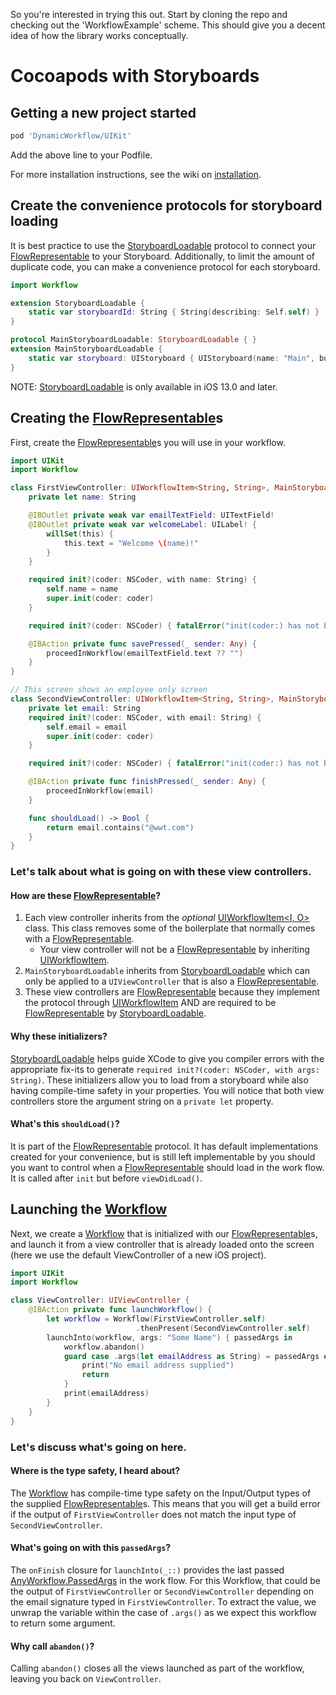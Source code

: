 So you're interested in trying this out. Start by cloning the repo and checking out the 'WorkflowExample' scheme. This should give you a decent idea of how the library works conceptually.
# Cocoapods with Storyboards
## Getting a new project started
```ruby
pod 'DynamicWorkflow/UIKit'
```
Add the above line to your Podfile.

For more installation instructions, see the wiki on [installation](https://github.com/wwt/Workflow/wiki/Installation).

## Create the convenience protocols for storyboard loading
It is best practice to use the [StoryboardLoadable](https://gitcdn.link/cdn/wwt/Workflow/faf9273f154954848bf6b6d5c592a7f0740ef53a/docs/Protocols/StoryboardLoadable.html) protocol to connect your [FlowRepresentable](https://gitcdn.link/cdn/wwt/Workflow/faf9273f154954848bf6b6d5c592a7f0740ef53a/docs/Protocols/FlowRepresentable.html) to your Storyboard.  Additionally, to limit the amount of duplicate code, you can make a convenience protocol for each storyboard.
```swift
import Workflow

extension StoryboardLoadable {
    static var storyboardId: String { String(describing: Self.self) }
}

protocol MainStoryboardLoadable: StoryboardLoadable { }
extension MainStoryboardLoadable {
    static var storyboard: UIStoryboard { UIStoryboard(name: "Main", bundle: Bundle(for: Self.self)) }
}
```
NOTE: [StoryboardLoadable](https://gitcdn.link/cdn/wwt/Workflow/faf9273f154954848bf6b6d5c592a7f0740ef53a/docs/Protocols/StoryboardLoadable.html) is only available in iOS 13.0 and later.

## Creating the [FlowRepresentable](https://gitcdn.link/cdn/wwt/Workflow/faf9273f154954848bf6b6d5c592a7f0740ef53a/docs/Protocols/FlowRepresentable.html)s
First, create the [FlowRepresentable](https://gitcdn.link/cdn/wwt/Workflow/faf9273f154954848bf6b6d5c592a7f0740ef53a/docs/Protocols/FlowRepresentable.html)s you will use in your workflow.

```swift
import UIKit
import Workflow

class FirstViewController: UIWorkflowItem<String, String>, MainStoryboardLoadable {
    private let name: String

    @IBOutlet private weak var emailTextField: UITextField!
    @IBOutlet private weak var welcomeLabel: UILabel! {
        willSet(this) {
            this.text = "Welcome \(name)!"
        }
    }

    required init?(coder: NSCoder, with name: String) {
        self.name = name
        super.init(coder: coder)
    }

    required init?(coder: NSCoder) { fatalError("init(coder:) has not been implemented") }

    @IBAction private func savePressed(_ sender: Any) {
        proceedInWorkflow(emailTextField.text ?? "")
    }
}

// This screen shows an employee only screen
class SecondViewController: UIWorkflowItem<String, String>, MainStoryboardLoadable {
    private let email: String
    required init?(coder: NSCoder, with email: String) {
        self.email = email
        super.init(coder: coder)
    }

    required init?(coder: NSCoder) { fatalError("init(coder:) has not been implemented") }

    @IBAction private func finishPressed(_ sender: Any) {
        proceedInWorkflow(email)
    }

    func shouldLoad() -> Bool {
        return email.contains("@wwt.com")
    }
}
```
### Let's talk about what is going on with these view controllers.
#### **How are these [FlowRepresentable](https://gitcdn.link/cdn/wwt/Workflow/faf9273f154954848bf6b6d5c592a7f0740ef53a/docs/Protocols/FlowRepresentable.html)?**
1) Each view controller inherits from the *optional* [UIWorkflowItem<I, O>](https://gitcdn.link/cdn/wwt/Workflow/faf9273f154954848bf6b6d5c592a7f0740ef53a/docs/Classes/UIWorkflowItem.html) class.  This class removes some of the boilerplate that normally comes with a [FlowRepresentable](https://gitcdn.link/cdn/wwt/Workflow/faf9273f154954848bf6b6d5c592a7f0740ef53a/docs/Protocols/FlowRepresentable.html).
    - Your view controller will not be a [FlowRepresentable](https://gitcdn.link/cdn/wwt/Workflow/faf9273f154954848bf6b6d5c592a7f0740ef53a/docs/Protocols/FlowRepresentable.html) by inheriting [UIWorkflowItem](https://gitcdn.link/cdn/wwt/Workflow/faf9273f154954848bf6b6d5c592a7f0740ef53a/docs/Classes/UIWorkflowItem.html).
1) `MainStoryboardLoadable` inherits from [StoryboardLoadable](https://gitcdn.link/cdn/wwt/Workflow/faf9273f154954848bf6b6d5c592a7f0740ef53a/docs/Protocols/StoryboardLoadable.html) which can only be applied to a `UIViewController` that is also a [FlowRepresentable](https://gitcdn.link/cdn/wwt/Workflow/faf9273f154954848bf6b6d5c592a7f0740ef53a/docs/Protocols/FlowRepresentable.html).
1) These view controllers are [FlowRepresentable](https://gitcdn.link/cdn/wwt/Workflow/faf9273f154954848bf6b6d5c592a7f0740ef53a/docs/Protocols/FlowRepresentable.html) because they implement the protocol through [UIWorkflowItem](https://gitcdn.link/cdn/wwt/Workflow/faf9273f154954848bf6b6d5c592a7f0740ef53a/docs/Classes/UIWorkflowItem.html) AND are required to be [FlowRepresentable](https://gitcdn.link/cdn/wwt/Workflow/faf9273f154954848bf6b6d5c592a7f0740ef53a/docs/Protocols/FlowRepresentable.html) by [StoryboardLoadable](https://gitcdn.link/cdn/wwt/Workflow/faf9273f154954848bf6b6d5c592a7f0740ef53a/docs/Protocols/StoryboardLoadable.html).

#### **Why these initializers?**
[StoryboardLoadable](https://gitcdn.link/cdn/wwt/Workflow/faf9273f154954848bf6b6d5c592a7f0740ef53a/docs/Protocols/StoryboardLoadable.html) helps guide XCode to give you compiler errors with the appropriate fix-its to generate `required init?(coder: NSCoder, with args: String)`. These initializers allow you to load from a storyboard while also having compile-time safety in your properties.  You will notice that both view controllers store the argument string on a `private let` property.

#### **What's this `shouldLoad()`?**
It is part of the [FlowRepresentable](https://gitcdn.link/cdn/wwt/Workflow/faf9273f154954848bf6b6d5c592a7f0740ef53a/docs/Protocols/FlowRepresentable.html) protocol. It has default implementations created for your convenience, but is still left implementable by you should you want to control when a [FlowRepresentable](https://gitcdn.link/cdn/wwt/Workflow/faf9273f154954848bf6b6d5c592a7f0740ef53a/docs/Protocols/FlowRepresentable.html) should load in the work flow.  It is called after `init` but before `viewDidLoad()`.

## Launching the [Workflow](https://gitcdn.link/cdn/wwt/Workflow/faf9273f154954848bf6b6d5c592a7f0740ef53a/docs/Classes/Workflow.html)
Next, we create a [Workflow](https://gitcdn.link/cdn/wwt/Workflow/faf9273f154954848bf6b6d5c592a7f0740ef53a/docs/Classes/Workflow.html) that is initialized with our [FlowRepresentable](https://gitcdn.link/cdn/wwt/Workflow/faf9273f154954848bf6b6d5c592a7f0740ef53a/docs/Protocols/FlowRepresentable.html)s, and launch it from a view controller that is already loaded onto the screen (here we use the default ViewController of a new iOS project).

```swift
import UIKit
import Workflow

class ViewController: UIViewController {
    @IBAction private func launchWorkflow() {
        let workflow = Workflow(FirstViewController.self)
                            .thenPresent(SecondViewController.self)
        launchInto(workflow, args: "Some Name") { passedArgs in
            workflow.abandon()
            guard case .args(let emailAddress as String) = passedArgs else {
                print("No email address supplied")
                return
            }
            print(emailAddress)
        }
    }
}
```
### Let's discuss what's going on here.
#### **Where is the type safety, I heard about?**
The [Workflow](https://gitcdn.link/cdn/wwt/Workflow/faf9273f154954848bf6b6d5c592a7f0740ef53a/docs/Classes/Workflow.html) has compile-time type safety on the Input/Output types of the supplied [FlowRepresentable](https://gitcdn.link/cdn/wwt/Workflow/faf9273f154954848bf6b6d5c592a7f0740ef53a/docs/Protocols/FlowRepresentable.html)s. This means that you will get a build error if the output of `FirstViewController` does not match the input type of `SecondViewController`.

#### **What's going on with this `passedArgs`?**
The `onFinish` closure for `launchInto(_::)` provides the last passed [AnyWorkflow.PassedArgs](https://gitcdn.link/cdn/wwt/Workflow/faf9273f154954848bf6b6d5c592a7f0740ef53a/docs/Classes/AnyWorkflow/PassedArgs.html) in the work flow. For this Workflow, that could be the output of `FirstViewController` or `SecondViewController` depending on the email signature typed in `FirstViewController`. To extract the value, we unwrap the variable within the case of `.args()` as we expect this workflow to return some argument.

#### **Why call `abandon()`?**
Calling `abandon()` closes all the views launched as part of the workflow, leaving you back on `ViewController`.